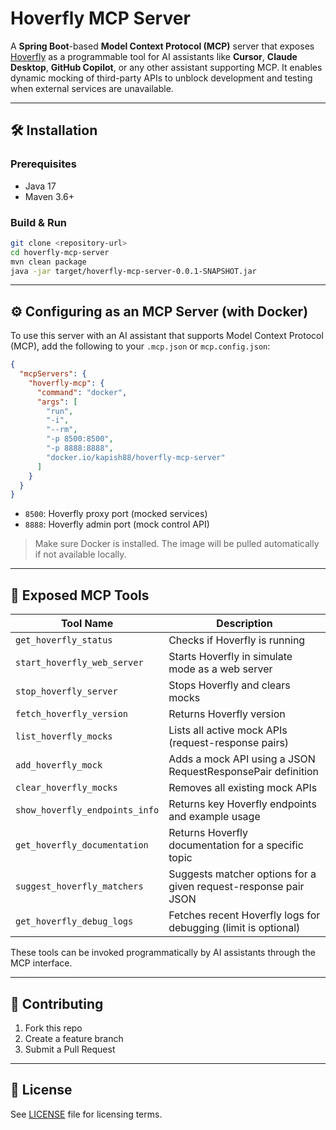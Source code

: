 # Hoverfly MCP Server

A **Spring Boot**-based **Model Context Protocol (MCP)** server that exposes [Hoverfly](https://hoverfly.io/) as a programmable tool for AI assistants like **Cursor**, **Claude Desktop**, **GitHub Copilot**, or any other assistant supporting MCP. It enables dynamic mocking of third-party APIs to unblock development and testing when external services are unavailable.

---

## 🛠️ Installation

### Prerequisites

- Java 17
- Maven 3.6+

### Build & Run

```bash
git clone <repository-url>
cd hoverfly-mcp-server
mvn clean package
java -jar target/hoverfly-mcp-server-0.0.1-SNAPSHOT.jar
```

---

## ⚙️ Configuring as an MCP Server (with Docker)

To use this server with an AI assistant that supports Model Context Protocol (MCP), add the following to your `.mcp.json` or `mcp.config.json`:

```json
{
  "mcpServers": {
    "hoverfly-mcp": {
      "command": "docker",
      "args": [
        "run",
        "-i",
        "--rm",
        "-p 8500:8500",
        "-p 8888:8888",
        "docker.io/kapish88/hoverfly-mcp-server"
      ]
    }
  }
}
```

- `8500`: Hoverfly proxy port (mocked services)
- `8888`: Hoverfly admin port (mock control API)

> Make sure Docker is installed. The image will be pulled automatically if not available locally.

---

## 🔧 Exposed MCP Tools

| Tool Name                       | Description                                                      |
|----------------------------------|------------------------------------------------------------------|
| `get_hoverfly_status`              | Checks if Hoverfly is running                                    |
| `start_hoverfly_web_server`        | Starts Hoverfly in simulate mode as a web server                 |
| `stop_hoverfly_server`             | Stops Hoverfly and clears mocks                                  |
| `fetch_hoverfly_version`           | Returns Hoverfly version                                         |
| `list_hoverfly_mocks`              | Lists all active mock APIs (request-response pairs)              |
| `add_hoverfly_mock`                | Adds a mock API using a JSON RequestResponsePair definition      |
| `clear_hoverfly_mocks`             | Removes all existing mock APIs                                   |
| `show_hoverfly_endpoints_info`     | Returns key Hoverfly endpoints and example usage                 |
| `get_hoverfly_documentation`       | Returns Hoverfly documentation for a specific topic              |
| `suggest_hoverfly_matchers`        | Suggests matcher options for a given request-response pair JSON  |
| `get_hoverfly_debug_logs`          | Fetches recent Hoverfly logs for debugging (limit is optional)   |

These tools can be invoked programmatically by AI assistants through the MCP interface.

---

## 🤝 Contributing

1. Fork this repo  
2. Create a feature branch  
3. Submit a Pull Request  

---

## 📜 License

See [LICENSE](LICENSE) file for licensing terms.
